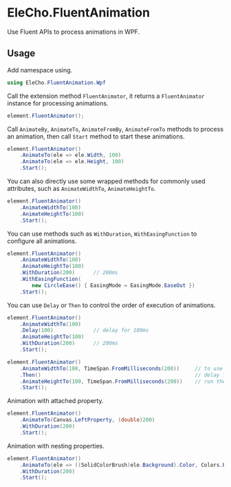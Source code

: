 # EleCho.FluentAnimation

Use Fluent APIs to process animations in WPF.


## Usage

Add namespace using.

```cs
using EleCho.FluentAnimation.Wpf
```

Call the extension method `FluentAnimator`, it returns a `FluentAnimator` instance for processing animations.

```cs
element.FluentAnimator();
```

Call `AnimateBy`, `AnimateTo`, `AnimateFromBy`, `AnimateFromTo` methods to process an animation, then call `Start` method to start these animations.

```cs
element.FluentAnimator()
    .AnimateTo(ele => ele.Width, 100)
    .AnimateTo(ele => ele.Height, 100)
    .Start();
```

You can also directly use some wrapped methods for commonly used attributes, such as `AnimateWidthTo`, `AnimateHeightTo`.

```cs
element.FluentAnimator()
    .AnimateWidthTo(100)
    .AnimateHeightTo(100)
    .Start();
```

You can use methods such as `WithDuration`, `WithEasingFunction` to configure all animations.

```cs
element.FluentAnimator()
    .AnimateWidthTo(100)
    .AnimateHeightTo(100)
    .WithDuration(200)      // 200ms
    .WithEasingFunction(
        new CircleEase() { EasingMode = EasingMode.EaseOut })
    .Start();
```

You can use `Delay` or `Then` to control the order of execution of animations.

```cs
element.FluentAnimator()
    .AnimateWidthTo(100)
    .Delay(100)             // delay for 100ms
    .AnimateHeightTo(100)
    .WithDuration(200)      // 200ms
    .Start();

element.FluentAnimator()
    .AnimateWidthTo(100, TimeSpan.FromMilliseconds(200))     // to use continue, you must specify the duration
    .Then()                                                  // delay for the duration of the previous animation
    .AnimateHeightTo(100, TimeSpan.FromMilliseconds(200))    // run the current animation
    .Start();
```

Animation with attached property.

```cs
element.FluentAnimator()
    .AnimateTo(Canvas.LeftProperty, (double)200)
    .WithDuration(200)
    .Start();
```

Animation with nesting properties.

```cs
element.FluentAnimator()
    .AnimateTo(ele => ((SolidColorBrush)ele.Background).Color, Colors.Pink)
    .WithDuration(200)
    .Start();
```